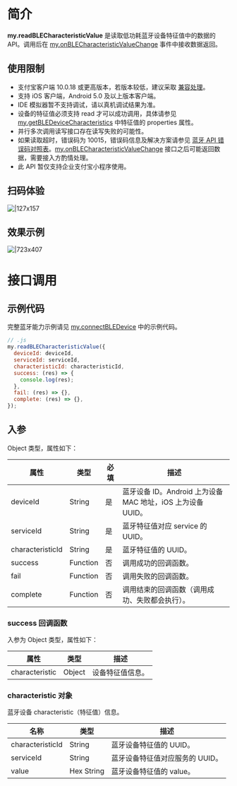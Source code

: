 # 简介

**my.readBLECharacteristicValue** 是读取低功耗蓝牙设备特征值中的数据的 API。调用后在 [my.onBLECharacteristicValueChange](https://opendocs.alipay.com/mini/api/cdu501) 事件中接收数据返回。

## 使用限制

- 支付宝客户端 10.0.18 或更高版本，若版本较低，建议采取 [兼容处理](/mini/framework/compatibility)。
- 支持 iOS 客户端，Android 5.0 及以上版本客户端。
- IDE 模拟器暂不支持调试，请以真机调试结果为准。
- 设备的特征值必须支持 read 才可以成功调用，具体请参见 [my.getBLEDeviceCharacteristics](https://opendocs.alipay.com/mini/api/fmg9gg) 中特征值的 properties 属性。
- 并行多次调用读写接口存在读写失败的可能性。
- 如果读取超时，错误码为 10015，错误码信息及解决方案请参见 [蓝牙 API 错误码对照表](https://opendocs.alipay.com/mini/api/ucd2lh)。[my.onBLECharacteristicValueChange](https://opendocs.alipay.com/mini/api/cdu501) 接口之后可能返回数据，需要接入方酌情处理。
- 此 API 暂仅支持企业支付宝小程序使用。

## 扫码体验

![|127x157](https://gw.alipayobjects.com/zos/skylark-tools/public/files/a35b07d7b469e80e944fa14b143ce70d.jpeg#align=left&display=inline&height=157&margin=%5Bobject%20Object%5D&originHeight=157&originWidth=127&status=done&style=stroke&width=127)

## 效果示例

![|723x407](https://gw.alipayobjects.com/zos/skylark-tools/public/files/e3b9acfa1fc42f82d496e4fd80095db2.png#align=left&display=inline&height=420&margin=%5Bobject%20Object%5D&originHeight=720&originWidth=1280&status=done&style=stroke&width=746)

# 接口调用

## 示例代码

完整蓝牙能力示例请见 [my.connectBLEDevice](https://opendocs.alipay.com/mini/api/tmew6e) 中的示例代码。

```javascript
// .js
my.readBLECharacteristicValue({
  deviceId: deviceId,
  serviceId: serviceId,
  characteristicId: characteristicId,
  success: (res) => {
    console.log(res);
  },
  fail: (res) => {},
  complete: (res) => {},
});
```

## 入参

Object 类型，属性如下：

| **属性** | **类型** | **必填** | **描述** |
| --- | --- | --- | --- |
| deviceId | String | 是 | 蓝牙设备 ID。Android 上为设备 MAC 地址，iOS 上为设备 UUID。 |
| serviceId | String | 是 | 蓝牙特征值对应 service 的 UUID。 |
| characteristicId | String | 是 | 蓝牙特征值的 UUID。 |
| success | Function | 否 | 调用成功的回调函数。 |
| fail | Function | 否 | 调用失败的回调函数。 |
| complete | Function | 否 | 调用结束的回调函数（调用成功、失败都会执行）。 |

### success 回调函数

入参为 Object 类型，属性如下：

| **属性**       | **类型** | **描述**         |
| -------------- | -------- | ---------------- |
| characteristic | Object   | 设备特征值信息。 |

### characteristic 对象

蓝牙设备 characteristic（特征值）信息。

| **名称**         | **类型**   | **描述**                        |
| ---------------- | ---------- | ------------------------------- |
| characteristicId | String     | 蓝牙设备特征值的 UUID。         |
| serviceId        | String     | 蓝牙设备特征值对应服务的 UUID。 |
| value            | Hex String | 蓝牙设备特征值的 value。        |
